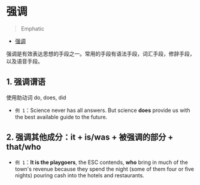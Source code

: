 # 强调

> Emphatic

- [强调](#强调)

强调是有效表达思想的手段之一。常用的手段有语法手段，词汇手段，修辞手段，以及语音手段。

## 1. 强调谓语

使用助动词 do, does, did

- `例 1`：Science never has all answers. But science **does** provide us with
  the best available guide to the future.

## 2. 强调其他成分：it + is/was + 被强调的部分 + that/who

- `例 1`：**It is the playgoers**, the ESC contends, **who** bring in much of
  the town's revenue because they spend the night (some of them four or five
  nights) pouring cash into the hotels and restaurants.
